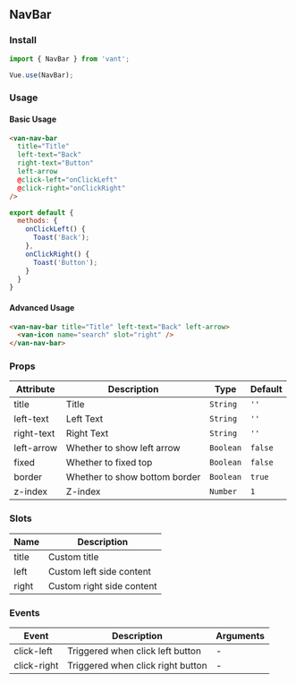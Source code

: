 ## NavBar

### Install
``` javascript
import { NavBar } from 'vant';

Vue.use(NavBar);
```

### Usage

#### Basic Usage

```html
<van-nav-bar
  title="Title"
  left-text="Back"
  right-text="Button"
  left-arrow
  @click-left="onClickLeft"
  @click-right="onClickRight"
/>
```

```js
export default {
  methods: {
    onClickLeft() {
      Toast('Back');
    },
    onClickRight() {
      Toast('Button');
    }
  }
}
```

#### Advanced Usage

```html
<van-nav-bar title="Title" left-text="Back" left-arrow>
  <van-icon name="search" slot="right" />
</van-nav-bar>
```


### Props

| Attribute | Description | Type | Default |
|------|------|------|------|
| title | Title | `String` | `''` |
| left-text | Left Text | `String` | `''` |
| right-text | Right Text | `String` | `''` |
| left-arrow | Whether to show left arrow | `Boolean` | `false` |
| fixed | Whether to fixed top | `Boolean` | `false` |
| border | Whether to show bottom border | `Boolean` | `true` |
| z-index | Z-index | `Number` | `1` |

### Slots

| Name | Description |
|------|------|
| title | Custom title |
| left | Custom left side content |
| right | Custom right side content |

### Events

| Event | Description | Arguments |
|------|------|------|
| click-left | Triggered when click left button | - |
| click-right | Triggered when click right button | - |